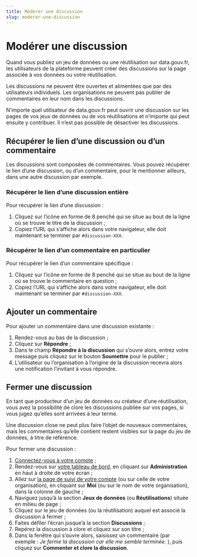 ```yaml
---
title: Modérer une discussion
slug: moderer-une-discussion
---
```


# Modérer une discussion

Quand vous publiez un jeu de données ou une réutilisation sur data.gouv.fr, les utilisateurs de la plateforme peuvent créer des discussions sur la page associée à vos données ou votre réutilisation.

Les discussions ne peuvent être ouvertes et alimentées que par des utilisateurs individuels. Les organisations ne peuvent pas publier de commentaires en leur nom dans les discussions.

N’importe quel utilisateur de data.gouv.fr peut ouvrir une discussion sur les pages de vos jeux de données ou de vos réutilisations et n’importe qui peut ensuite y contribuer. Il n’est pas possible de désactiver les discussions.

## Récupérer le lien d’une discussion ou d’un commentaire

Les discussions sont composées de commentaires. Vous pouvez récupérer le lien d’une discussion, ou d’un commentaire, pour le mentionner ailleurs, dans une autre discussion par exemple.

### Récupérer le lien d’une discussion entière

Pour récupérer le lien d’une discussion :

1. Cliquez sur l’icône en forme de 8 penché qui se situe au bout de la ligne où se trouve le titre de la discussion ;
2. Copiez l’URL qui s’affiche alors dans votre navigateur, elle doit maintenant se terminer par `#discussion-XXX`.

### Récupérer le lien d’un commentaire en particulier

Pour récupérer le lien d’un commentaire spécifique :

1. Cliquez sur l’icône en forme de 8 penché qui se situe au bout de la ligne où se trouve le commentaire en question ;
2. Copiez l’URL qui s’affiche alors dans votre navigateur, elle doit maintenant se terminer par `#discussion-XXX`.

## Ajouter un commentaire

Pour ajouter un commentaire dans une discussion existante :

1. Rendez-vous au bas de la discussion ;
2. Cliquez sur **Répondre** ;
3. Dans le champ **Répondre à la discussion** qui s’ouvre alors, entrez votre message puis cliquez sur le bouton **Soumettre** pour le publier ;
4. L’utilisateur ou l’organisation à l’origine de la discussion recevra alors une notification l’invitant à vous répondre.

## Fermer une discussion

En tant que producteur d’un jeu de données ou créateur d’une réutilisation, vous avez la possibilité de clore les discussions publiée sur vos pages, si vous jugez qu’elles sont arrivées à leur terme.

Une discussion close ne peut plus faire l’objet de nouveaux commentaires, mais les commentaires qu’elle contient restent visibles sur la page du jeu de données, à titre de référence.

Pour fermer une discussion :

1. [Connectez-vous à votre compte](https://www.data.gouv.fr/fr/login) ;
2. Rendez-vous sur [votre tableau de bord](https://www.data.gouv.fr/fr/admin/), en cliquant sur **Administration** en haut à droite de votre écran ;
3. Allez sur [la page de suivi de votre compte](https://www.data.gouv.fr/fr/admin/me/edit) (ou sur celle de votre organisation), en cliquant sur **Moi** (ou sur le nom de votre organisation), dans la colonne de gauche ;
4. Naviguez jusqu’à la section **Jeux de données** (ou **Réutilisations**) située en milieu de page ;
5. Cliquez sur le jeu de données (ou la réutilisation) auquel est associé la discussion à fermer ;
6. Faites défiler l’écran jusque’à la section **Discussions** ;
7. Repérez la discussion à clore et cliquez sur son titre ;
8. Dans la fenêtre qui s’ouvre alors, saisissez un commentaire (par exemple : _Je ferme la discussion car elle me semble terminée._ ), puis cliquez sur **Commenter et clore la discussion**.
